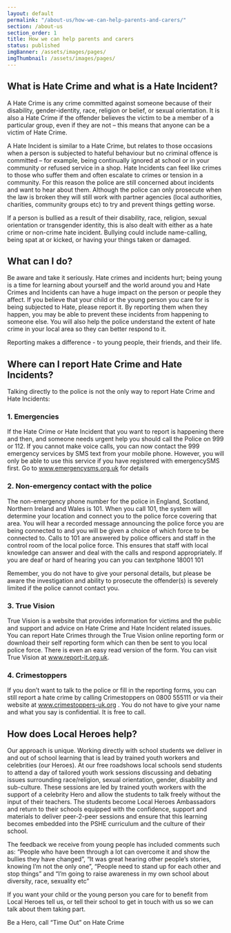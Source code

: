 ```yaml
---
layout: default
permalink: "/about-us/how-we-can-help-parents-and-carers/"
section: /about-us
section_order: 1
title: How we can help parents and carers
status: published
imgBanner: /assets/images/pages/
imgThumbnail: /assets/images/pages/
---
```


## What is Hate Crime and what is a Hate Incident?

A Hate Crime is any crime committed against someone because of their disability, gender-identity, race, religion or belief, or sexual orientation. It is also a Hate Crime if the offender believes the victim to be a member of a particular group, even if they are not – this means that anyone can be a victim of Hate Crime.

A Hate Incident is similar to a Hate Crime, but relates to those occasions when a person is subjected to hateful behaviour but no criminal offence is committed – for example, being continually ignored at school or in your community or refused service in  a shop. Hate Incidents can feel like crimes to those who suffer them and often escalate to crimes or tension in a community. For this reason the police are still concerned about incidents and want to hear about them. Although the police can only prosecute when the law is broken they will still work with partner agencies (local authorities, charities, community groups etc) to try and prevent things getting worse.

If a person is bullied as a result of their disability, race, religion, sexual orientation or transgender identity, this is also dealt with either as a hate crime or non-crime hate incident. Bullying could include name-calling, being spat at or kicked, or having your things taken or damaged.

## What can I do?

Be aware and take it seriously. Hate crimes and incidents hurt; being young is a time for learning about yourself and the world around you and Hate Crimes and Incidents can have a huge impact on the person or people they affect. If you believe that your child or the young person you care for is being subjected to Hate, please report it. By reporting them when they happen, you may be able to prevent these incidents from happening to someone else. You will also help the police understand the extent of hate crime in your local area so they can better respond to it.

Reporting makes a difference - to young people, their friends, and their life.

## Where can I report Hate Crime and Hate Incidents?

Talking directly to the police is not the only way to report Hate Crime and Hate Incidents:

### 1. Emergencies

If the Hate Crime or Hate Incident that you want to report is happening there and then, and someone needs urgent help you should call the Police on 999 or 112. If you cannot make voice calls, you can now contact the 999 emergency services by SMS text from your mobile phone. However, you will only be able to use this service if you have registered with emergencySMS first. Go to www.emergencysms.org.uk for details

### 2. Non-emergency contact with the police

The non-emergency phone number for the police in England, Scotland, Northern Ireland and Wales is 101. When you call 101, the system will determine your location and connect you to the police force covering that area. You will hear a recorded message announcing the police force you are being connected to and you will be given a choice of which force to be connected to. Calls to 101 are answered by police officers and staff in the control room of the local police force. This ensures that staff with local knowledge can answer and deal with the calls and respond appropriately. If you are deaf or hard of hearing you can you can textphone 18001 101

Remember, you do not have to give your personal details, but please be aware the investigation and ability to prosecute the offender(s) is severely limited if the police cannot contact you.

### 3. True Vision

True Vision is a website that provides information for victims and the public and support and advice on Hate Crime and Hate Incident related issues. You can report Hate Crimes through the True Vision online reporting form or download their self reporting form which can then be sent to you local police force. There is even an easy read version of the form. You can visit True Vision at www.report-it.org.uk.

### 4. Crimestoppers

If you don’t want to talk to the police or fill in the reporting forms, you can still report a hate crime by calling Crimestoppers on 0800 555111 or via their website at www.crimestoppers-uk.org . You do not have to give your name and what you say is confidential. It is free to call.

## How does Local Heroes help?

Our approach is unique. Working directly with school students we deliver in and out of school learning that is lead by trained youth workers and celebrities (our Heroes). At our free roadshows local schools send students to attend a day of tailored youth work sessions discussing and debating issues surrounding race/religion, sexual orientation, gender, disability and sub-culture. These sessions are led by trained youth workers with the support of a celebrity Hero and allow the students to talk freely without the input of their teachers. The students become Local Heroes Ambassadors and return to their schools equipped with the confidence, support and materials to deliver peer-2-peer sessions and ensure that this learning becomes embedded into the PSHE curriculum and the culture of their school.

The feedback we receive from young people has included comments such as:  “People who have been through a lot can overcome it and show the bullies they have changed”, “It was great hearing other people’s stories, knowing I’m not the only one”, “People need to stand up for each other and stop things” and “I’m going to raise awareness in my own school about diversity, race, sexuality etc”

If you want your child or the young person you care for to benefit from Local Heroes tell us, or tell their school to get in touch with us so we can talk about them taking part.

Be a Hero, call “Time Out” on Hate Crime
